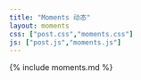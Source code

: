 ```yaml
---
title: "Moments 动态"
layout: moments
css: ["post.css","moments.css"]
js: ["post.js","moments.js"]
---
```

<div class="row">
  <div class="col s8 offset-s2">
    <div class="markdown_pagnation" markdown="1">
        {% include moments.md %}
    </div>
  </div>
</div>